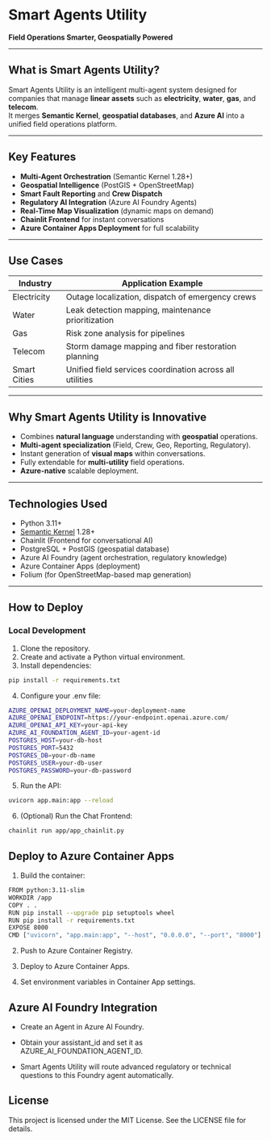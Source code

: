 # Smart Agents Utility

**Field Operations Smarter, Geospatially Powered**

---

## What is Smart Agents Utility?

Smart Agents Utility is an intelligent multi-agent system designed for companies that manage **linear assets** such as **electricity**, **water**, **gas**, and **telecom**.  
It merges **Semantic Kernel**, **geospatial databases**, and **Azure AI** into a unified field operations platform.

---

## Key Features

- **Multi-Agent Orchestration** (Semantic Kernel 1.28+)
- **Geospatial Intelligence** (PostGIS + OpenStreetMap)
- **Smart Fault Reporting** and **Crew Dispatch**
- **Regulatory AI Integration** (Azure AI Foundry Agents)
- **Real-Time Map Visualization** (dynamic maps on demand)
- **Chainlit Frontend** for instant conversations
- **Azure Container Apps Deployment** for full scalability

---

## Use Cases

| Industry     | Application Example                                        |
|--------------|-------------------------------------------------------------|
| Electricity  | Outage localization, dispatch of emergency crews           |
| Water        | Leak detection mapping, maintenance prioritization          |
| Gas          | Risk zone analysis for pipelines                             |
| Telecom      | Storm damage mapping and fiber restoration planning          |
| Smart Cities | Unified field services coordination across all utilities     |

---

## Why Smart Agents Utility is Innovative

- Combines **natural language** understanding with **geospatial** operations.
- **Multi-agent specialization** (Field, Crew, Geo, Reporting, Regulatory).
- Instant generation of **visual maps** within conversations.
- Fully extendable for **multi-utility** field operations.
- **Azure-native** scalable deployment.

---

## Technologies Used

- Python 3.11+
- [Semantic Kernel](https://github.com/microsoft/semantic-kernel) 1.28+
- Chainlit (Frontend for conversational AI)
- PostgreSQL + PostGIS (geospatial database)
- Azure AI Foundry (agent orchestration, regulatory knowledge)
- Azure Container Apps (deployment)
- Folium (for OpenStreetMap-based map generation)

---

## How to Deploy

### Local Development

1. Clone the repository.
2. Create and activate a Python virtual environment.
3. Install dependencies:

```bash
pip install -r requirements.txt
```

4. Configure your .env file:

```bash
AZURE_OPENAI_DEPLOYMENT_NAME=your-deployment-name
AZURE_OPENAI_ENDPOINT=https://your-endpoint.openai.azure.com/
AZURE_OPENAI_API_KEY=your-api-key
AZURE_AI_FOUNDATION_AGENT_ID=your-agent-id
POSTGRES_HOST=your-db-host
POSTGRES_PORT=5432
POSTGRES_DB=your-db-name
POSTGRES_USER=your-db-user
POSTGRES_PASSWORD=your-db-password
```

5. Run the API:

```bash
uvicorn app.main:app --reload
```
6. (Optional) Run the Chat Frontend:

```bash
chainlit run app/app_chainlit.py
```

## Deploy to Azure Container Apps

1. Build the container:

```bash
FROM python:3.11-slim
WORKDIR /app
COPY . .
RUN pip install --upgrade pip setuptools wheel
RUN pip install -r requirements.txt
EXPOSE 8000
CMD ["uvicorn", "app.main:app", "--host", "0.0.0.0", "--port", "8000"]
```

2. Push to Azure Container Registry.

3. Deploy to Azure Container Apps.

4. Set environment variables in Container App settings.


## Azure AI Foundry Integration

- Create an Agent in Azure AI Foundry.

- Obtain your assistant_id and set it as AZURE_AI_FOUNDATION_AGENT_ID.

- Smart Agents Utility will route advanced regulatory or technical questions to this Foundry agent automatically.

 ## License

 This project is licensed under the MIT License.
See the LICENSE file for details.

